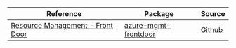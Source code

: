 | Reference | Package | Source |
|---|---|---|
|[Resource Management - Front Door](mgmt-frontdoor-readme.md)|[azure-mgmt-frontdoor](https://pypi.org/project/azure-mgmt-frontdoor)|[Github](https://github.com/Azure/azure-sdk-for-python/blob/main/sdk/network/azure-mgmt-frontdoor)|
